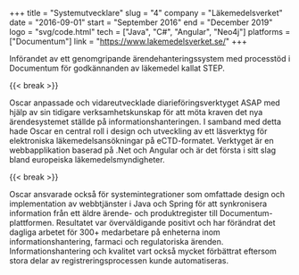 +++
title = "Systemutvecklare"
slug = "4"
company = "Läkemedelsverket"
date = "2016-09-01"
start = "September 2016"
end = "December 2019"
logo = "svg/code.html"
tech = ["Java", "C#", "Angular", "Neo4j"]
platforms = ["Documentum"]
link = "https://www.lakemedelsverket.se/"
+++

Införandet av ett genomgripande ärendehanteringssystem med processtöd i Documentum för godkännanden av läkemedel kallat STEP.

{{< break >}}

Oscar anpassade och vidareutvecklade diarieföringsverktyget ASAP med hjälp av sin tidigare verksamhetskunskap för att möta kraven det nya ärendesystemet ställde på informationshanteringen.
I samband med detta hade Oscar en central roll i design och utveckling av ett läsverktyg för elektroniska läkemedelsansökningar på eCTD-formatet.
Verktyget är en webbapplikation baserad på .Net och Angular och är det första i sitt slag bland europeiska läkemedelsmyndigheter.

{{< break >}}

Oscar ansvarade också för systemintegrationer som omfattade design och implementation av webbtjänster i Java och Spring för att synkronisera information från ett äldre ärende- och produktregister till Documentum-plattformen.
Resultatet var överväldigande positivt och har förändrat det dagliga arbetet för 300+ medarbetare på enheterna inom informationshantering, farmaci och regulatoriska ärenden.
Informationshantering och kvalitet vart också mycket förbättrat eftersom stora delar av registreringsprocessen kunde automatiseras.
